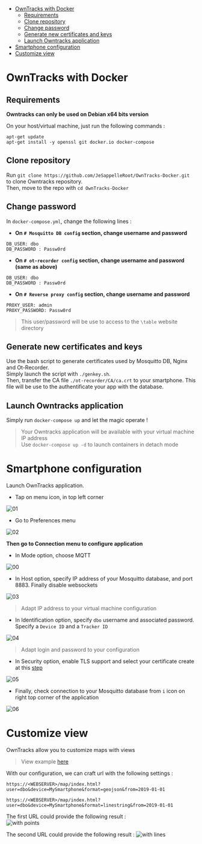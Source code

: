 - [OwnTracks with Docker](#owntracks-with-docker)
  - [Requirements](#requirements)
  - [Clone repository](#clone-repository)
  - [Change password](#change-password)
  - [Generate new certificates and keys](#generate-new-certificates-and-keys)
  - [Launch Owntracks application](#launch-owntracks-application)
- [Smartphone configuration](#smartphone-configuration)
- [Customize view](#customize-view)


# OwnTracks with Docker

## Requirements

**Owntracks can only be used on Debian x64 bits version**

On your host/virtual machine, just run the following commands : 
```
apt-get update
apt-get install -y openssl git docker.io docker-compose
```

## Clone repository

Run `git clone https://github.com/JeSappelleRoot/OwnTracks-Docker.git` to clone Owntracks repository.  
Then, move to the repo with `cd OwnTracks-Docker`

## Change password

In `docker-compose.yml`, change the following lines : 

* **On `# Mosquitto DB config` section, change username and password**
```
DB_USER: dbo
DB_PASSWORD : Passw0rd
```

* **On `# ot-recorder config` section, change username and password (same as above)**
```
DB_USER: dbo
DB_PASSWORD : Passw0rd
```

* **On `# Reverse proxy config` section, change username and password**
```
PROXY_USER: admin
PROXY_PASSWORD: Passw0rd
```
> This user/password will be use to access to the `\table` website directory


## Generate new certificates and keys

Use the bash script to generate certificates used by Mosquitto DB, Nginx and Ot-Recorder.  
Simply launch the script with `./genkey.sh`.  
Then, transfer the CA file `./ot-recorder/CA/ca.crt` to your smartphone. This file will be use to the authentificate your app with the database. 

## Launch Owntracks application

Simply run `docker-compose up` and let the magic operate !  
> Your Owntracks application will be available with your virtual machine IP address  
> Use `docker-compose up -d` to launch containers in detach mode

# Smartphone configuration

Launch OwnTracks application. 

* Tap on menu icon, in top left corner  

![01](https://user-images.githubusercontent.com/52102633/73560503-b4b8bb80-441c-11ea-830d-4cf71ac4de25.jpeg)

* Go to Preferences menu

![02](https://user-images.githubusercontent.com/52102633/73560504-b4b8bb80-441c-11ea-8324-4893d3cc2346.jpeg)

**Then go to Connection menu to configure application**

* In Mode option, choose MQTT

![00](https://user-images.githubusercontent.com/52102633/73560917-8c7d8c80-441d-11ea-8a69-42bd6b9e6df1.jpeg)

* In Host option, specify IP address of your Mosquitto database, and port 8883. Finally disable websockets 

![03](https://user-images.githubusercontent.com/52102633/73560505-b4b8bb80-441c-11ea-8a91-888de12f992d.jpeg)

> Adapt IP address to your virtual machine configuration

* In Identification option, specify `dbo` username and associated password. Specify a `Device ID` and a `Tracker ID`

![04](https://user-images.githubusercontent.com/52102633/73560506-b4b8bb80-441c-11ea-929e-2f6fcd8b34ad.jpeg)

> Adapt login and password to your configuration

* In Security option, enable TLS support and select your certificate create at this [step](#easily-generate-ca-and-certificates)

![05](https://user-images.githubusercontent.com/52102633/73560507-b4b8bb80-441c-11ea-8074-2e54c2b7ae81.jpeg)

* Finally, check connection to your Mosquitto database from `i` icon on right top corner of the application 

![06](https://user-images.githubusercontent.com/52102633/73560508-b5515200-441c-11ea-8e0b-4487db63d21e.jpeg)


# Customize view

OwnTracks allow you to customize maps with views
> View example [here](https://github.com/owntracks/recorder#display-map-with-points-starting-at-a-particular-date)

With our configuration, we can craft url with the following settings : 

```
https://<WEBSERVER>/map/index.html?user=dbo&device=MySmartphone&format=geojson&from=2019-01-01

https://<WEBSERVER>/map/index.html?user=dbo&device=MySmartphone&format=linestring&from=2019-01-01
```

The first URL could provide the following result :   
![with points](https://raw.githubusercontent.com/owntracks/recorder/master/assets/demo-geojson-points.png)

The second URL could provide the following result : 
![with lines](https://raw.githubusercontent.com/owntracks/recorder/master/assets/demo-geojson-linestring.png)
